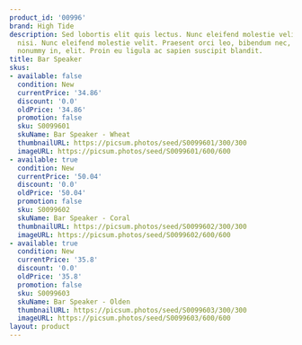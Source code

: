 ```yaml
---
product_id: '00996'
brand: High Tide
description: Sed lobortis elit quis lectus. Nunc eleifend molestie velit. Donec vitae
  nisi. Nunc eleifend molestie velit. Praesent orci leo, bibendum nec, ornare et,
  nonummy in, elit. Proin eu ligula ac sapien suscipit blandit.
title: Bar Speaker
skus:
- available: false
  condition: New
  currentPrice: '34.86'
  discount: '0.0'
  oldPrice: '34.86'
  promotion: false
  sku: S0099601
  skuName: Bar Speaker - Wheat
  thumbnailURL: https://picsum.photos/seed/S0099601/300/300
  imageURL: https://picsum.photos/seed/S0099601/600/600
- available: true
  condition: New
  currentPrice: '50.04'
  discount: '0.0'
  oldPrice: '50.04'
  promotion: false
  sku: S0099602
  skuName: Bar Speaker - Coral
  thumbnailURL: https://picsum.photos/seed/S0099602/300/300
  imageURL: https://picsum.photos/seed/S0099602/600/600
- available: true
  condition: New
  currentPrice: '35.8'
  discount: '0.0'
  oldPrice: '35.8'
  promotion: false
  sku: S0099603
  skuName: Bar Speaker - Olden
  thumbnailURL: https://picsum.photos/seed/S0099603/300/300
  imageURL: https://picsum.photos/seed/S0099603/600/600
layout: product
---
```


